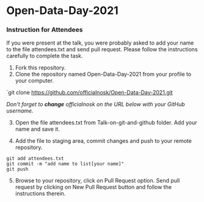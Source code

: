 # Open-Data-Day-2021



### Instruction for Attendees
If you were present at the talk, you were probably asked to add your name to the file attendees.txt and send pull request. Please follow the instructions carefully to complete the task.

1. Fork this repository.
2. Clone the repository named Open-Data-Day-2021 from your profile to your computer. 

 `git clone https://github.com/officialnosk/Open-Data-Day-2021.git

 *Don't forget to **change** officialnosk on the URL below with your GitHub username.*

3. Open the file attendees.txt from Talk-on-git-and-github folder. Add your name and save it.

4. Add the file to staging area, commit changes and push to your remote repository.

 ```
git add attendees.txt
git commit -m "add name to list[your name]"
git push
```

5. Browse to your repository, click on Pull Request option. Send pull request by clicking on New Pull Request button and follow the instructions therein. 
